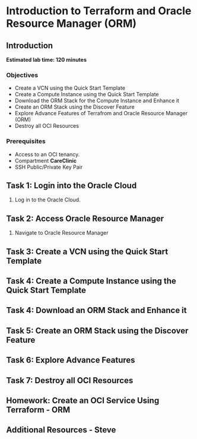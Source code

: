 <!-- Updated June 29, 2022 -->
# Introduction to Terraform and Oracle Resource Manager (ORM)

## Introduction

**Estimated lab time: 120 minutes**

### Objectives

-   Create a VCN using the Quick Start Template
-   Create a Compute Instance using the Quick Start Template
-   Download the ORM Stack for the Compute Instance and Enhance it
-   Create an ORM Stack using the Discover Feature
-   Explore Advance Features of Terrafrom and Oracle Resource Manager (ORM)
-   Destroy all OCI Resources 

### Prerequisites

-   Access to an OCI tenancy.
-	Compartment **CareClinic**
-	SSH Public/Private Key Pair

## Task 1: Login into the Oracle Cloud 

1. Log in to the Oracle Cloud.  

## Task 2: Access Oracle Resource Manager

1. Navigate to Oracle Resource Manager

## Task 3: Create a VCN using the Quick Start Template

## Task 4: Create a Compute Instance using the Quick Start Template

## Task 4: Download an ORM Stack and Enhance it

## Task 5: Create an ORM Stack using the Discover Feature

## Task 6: Explore Advance Features

## Task 7: Destroy all OCI Resources

## Homework: Create an OCI Service Using Terraform - ORM

## Additional Resources - Steve